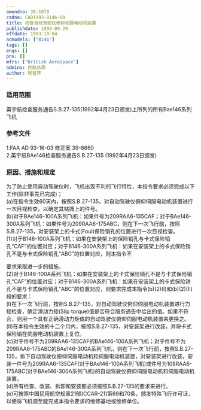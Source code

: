 ```yaml
---
amendno: 39-1070  
cadno: CAD1993-B146-09  
title: 检查自动驾驶仪俯仰伺服电动机装置  
publishdate: 1993-09-29  
effdate: 1993-10-04  
acmodels: ["B146"]  
tags: []  
engs: []  
pns: []  
mfrs: ["British Aerospace"]  
admins: 民航总局  
author: 程晋萍  
---
```

  
### 适用范围  
英宇航检查服务通告S.B.27-135(1992年4月23日颁发)上所列的所有Bae146系列飞机  
  
<!--more-->  
### 参考文件  
  1.FAA AD 93-16-03 修正案 39-8660  
  2.英宇航BAe146检查服务通告S.B.27-135 (1992年4月23日颁发)  
  
### 原因、措施和规定  

  为了防止使用自动驾驶仪时，飞机出现不利的飞行特性，本指令要求必须完成以下工作(除非事先已完成)；  
  (a)在指令生效60天内，按照S.B.27-135，对自动驾驶仪俯仰伺服电动机装置进行一次目视检查，以确定其铭牌上的件号。  
  (b)对于BAe146-100A系列飞机：如果件号为209RAA6-135CAF；对于BAe146-300A系列飞机：如果件号为209RAA6-175ABC，则在下一次飞行前，按照S.B.27-135，对安装架上的卡式(Foul)保险销孔的位置进行一次目视检查。  
  (1)对于B146-100A系列飞机：如果在安装架上的保险销孔与卡式保险销孔“CAF”的位置对应；对于B146-300A系列飞机：如果在安装架上的卡式保险销孔不是与卡式保险销孔“ABC”的位置对应，则本指令不  
  
要求采取进一步的措施。  
  (2)对于B146-100A系列飞机：如果在安装架上的卡式保险销孔不是与卡式保险销孔“CAF”的位置对应；对于B146-300A系列飞机：如果在安装架上的卡式保险销孔不是与卡式保险销孔“ABC”的位置对应，则要求完成本指令(b)(2)(Ⅰ)和(b)(2)(Ⅱ)段的要求：  
(Ⅰ)在下一次飞行前，按照S.B.27-135，对自动驾驶仪俯仰伺服电动机装置进行力矩检查，确定滑动力矩(Slip torque)值是否符合服务通告中给出的值。如果不符合，则用一个具有正确滑动力矩值的自动驾驶仪俯仰伺服电动机装置来更换之。  
  (Ⅱ)在本指令生效的十二个月内，按照S.B.27-135，对安装架进行改装，并将卡式保险销在伺服电动机装置上复位。  
  (c)对于件号不为209RAA6-135CAF的BAe146-100A系列飞机；对于件号不为209RAA6-175ABC的BAe146-300A系列飞机，则在下一次飞行前，按照S.B.27-135，拆下自动驾驶仪俯仰伺服电动机和伺服电动机装置，对安装架进行改装，安装一件号为209RAA6-135CAF(对于BAe146-100A系列飞机)或件号为109RAA6-175ABC(对于BAe146-300A系列飞机)的自动驾驶仪俯仰伺服电动机和伺服电动机装置。  
  (d)所有检查、改装、拆卸和安装都必须按照S.B.27-135的要求来进行。  
(e)可按照中国民用航空规章21部(CCAR-21)第69和70条，颁发特殊飞行许可证，以便将飞机调至能完成本指令要求的维修基地或维修单位。  
  

